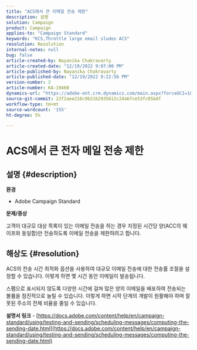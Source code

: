 ```yaml
---
title: "ACS에서 큰 이메일 전송 제한"
description: 설명
solution: Campaign
product: Campaign
applies-to: "Campaign Standard"
keywords: "KCS,Throttle large email sludes ACS"
resolution: Resolution
internal-notes: null
bug: false
article-created-by: Nayanika Chakravarty
article-created-date: "12/19/2022 9:07:00 PM"
article-published-by: Nayanika Chakravarty
article-published-date: "12/19/2022 9:22:56 PM"
version-number: 2
article-number: KA-19460
dynamics-url: "https://adobe-ent.crm.dynamics.com/main.aspx?forceUCI=1&pagetype=entityrecord&etn=knowledgearticle&id=e754ef0c-e17f-ed11-81ac-6045bd006a22"
source-git-commit: 22f2aee216c9b21b2935612c24a6fce53fc85bdf
workflow-type: tm+mt
source-wordcount: '155'
ht-degree: 5%

---
```


# ACS에서 큰 전자 메일 전송 제한

## 설명 {#description}


<b>환경</b>

- Adobe Campaign Standard

<b>문제/증상</b>

고객이 대규모 대상 목록이 있는 이메일 전송을 하는 경우 지정된 시간당 양(ACC의 웨이프와 동일함)만 전송하도록 이메일 전송을 제한하려고 합니다.


## 해상도 {#resolution}


ACS의 전송 시간 최적화 옵션을 사용하여 대규모 이메일 전송에 대한 전송률 조절을 설정할 수 있습니다. 이렇게 하면 몇 시간 동안 이메일이 발송됩니다.

스팸으로 표시되지 않도록 다양한 시간에 걸쳐 많은 양의 이메일을 배포하여 전송되는 볼륨을 점진적으로 늘릴 수 있습니다. 이렇게 하면 시작 단계의 개발이 원활해야 하며 잘못된 주소의 전체 비율을 줄일 수 있습니다.

<b>설명서 링크</b> - [https://docs.adobe.com/content/help/en/campaign-standard/using/testing-and-sending/scheduling-messages/computing-the-sending-date.html](https://docs.adobe.com/content/help/en/campaign-standard/using/testing-and-sending/scheduling-messages/computing-the-sending-date.html)
